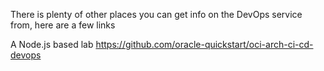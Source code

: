There is plenty of other places you can get info on the DevOps service from, here are a few links

A Node.js based lab
https://github.com/oracle-quickstart/oci-arch-ci-cd-devops

